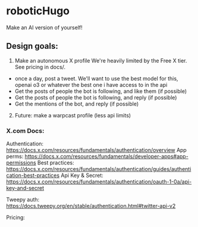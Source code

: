# roboticHugo

Make an AI version of yourself!

## Design goals:

1. Make an autonomous X profile
   We're heavily limited by the Free X tier. See pricing in docs/.

- once a day, post a tweet. We'll want to use the best model for this, openai o3 or whatever the best one i have access to in the api
- Get the posts of people the bot is following, and like them (if possible)
- Get the posts of people the bot is following, and reply (if possible)
- Get the mentions of the bot, and reply (if possible)

2. Future: make a warpcast profile (less api limits)

### X.com Docs:

Authentication: https://docs.x.com/resources/fundamentals/authentication/overview
App perms: https://docs.x.com/resources/fundamentals/developer-apps#app-permissions
Best practices: https://docs.x.com/resources/fundamentals/authentication/guides/authentication-best-practices
Api Key & Secret: https://docs.x.com/resources/fundamentals/authentication/oauth-1-0a/api-key-and-secret

Tweepy auth: https://docs.tweepy.org/en/stable/authentication.html#twitter-api-v2

Pricing:
